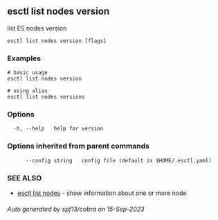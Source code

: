 ## esctl list nodes version

list ES nodes version

```
esctl list nodes version [flags]
```

### Examples

```
# basic usage
esctl list nodes version

# using alias
esctl list nodes versions

```

### Options

```
  -h, --help   help for version
```

### Options inherited from parent commands

```
      --config string   config file (default is $HOME/.esctl.yaml)
```

### SEE ALSO

* [esctl list nodes](esctl_list_nodes.md)	 - show information about one or more node

###### Auto generated by spf13/cobra on 15-Sep-2023
